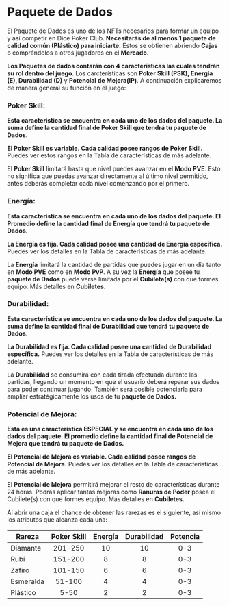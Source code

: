 # Paquete de Dados

El Paquete de Dados es uno de los NFTs necesarios para formar un equipo y así competir en Dice Poker Club. **Necesitarás de al menos 1 paquete de calidad común (Plástico) para iniciarte.** Estos se obtienen abriendo **Cajas** o comprándolos a otros jugadores en el **Mercado.**

**Los Paquetes de dados contarán con 4 características las cuales tendrán su rol dentro del juego**.
Los carcterísticas son **Poker Skill (PSK), Energía (E), Durabilidad (D)** y **Potencial de Mejora(IP)**. A continuación explicaremos de manera general su función en el juego:

### **Poker Skill:**

**Esta característica se encuentra en cada uno de los dados del paquete. La suma define la cantidad final de Poker Skill que tendrá tu paquete de Dados.** 

**El Poker Skill es variable**. **Cada calidad posee rangos de Poker Skill.** Puedes ver estos rangos en la Tabla de características de más adelante.

El **Poker Skill** limitará hasta que nivel puedes avanzar en el **Modo PVE**. Esto no significa que puedas avanzar directamente al último nivel permitido, antes deberás completar cada nivel comenzando por el primero.

### **Energía:**

**Esta característica se encuentra en cada uno de los dados del paquete. El Promedio define la cantidad final de Energía que tendrá tu paquete de Dados.** 

**La Energía es fija. Cada calidad posee una cantidad de Energía específica.** Puedes ver los detalles en la Tabla de características de más adelante.

La **Energía** limitará la cantidad de partidas que puedes jugar en un día tanto en **Modo PVE** como en **Modo PvP**. A su vez la **Energía** que posee tu **paquete de Dados** puede verse limitada por el **Cubilete(s)** con que formes equipo. Más detalles en **Cubiletes**.

### **Durabilidad:**

**Esta característica se encuentra en cada uno de los dados del paquete. La suma define la cantidad final de Durabilidad que tendrá tu paquete de Dados.** 

**La Durabilidad es fija. Cada calidad posee una cantidad de Durabilidad específica.** Puedes ver los detalles en la Tabla de características de más adelante.

La **Durabilidad** se consumirá con cada tirada efectuada durante las partidas, llegando un momento en que el usuario deberá reparar sus dados para poder continuar jugando. También será posible potenciarla para ampliar estratégicamente los usos de tu **paquete de Dados.**

### Potencial de Mejora:

**Esta es una característica ESPECIAL y se encuentra en cada uno de los dados del paquete. El promedio define la cantidad final de Potencial de Mejora que tendrá tu paquete de Dados.**

**El Potencial de Mejora es variable. Cada calidad posee rangos de Potencial de Mejora.** Puedes ver los detalles en la Tabla de características de más adelante.

El **Potencial de Mejora** permitirá mejorar el resto de características durante 24 horas. Podrás aplicar tantas mejoras como **Ranuras de Poder** posea el Cubilete(s) con que formes equipo. Más detalles en **Cubiletes.**

Al abrir una caja el chance de obtener las rarezas es el siguiente, así mismo los atributos que alcanza cada una:

| Rareza    | Poker Skill | Energía | Durabilidad | Potencia   |
| ---       | :-:         | :-:     | :-:         | :-:        |
| Diamante  | 201-250     | 10      | 10          | 0-3        |
| Rubí      | 151-200     | 8       | 8           | 0-3        |
| Zafiro    | 101-150     | 6       | 6           | 0-3        |
| Esmeralda | 51-100      | 4       | 4           | 0-3        |
| Plástico  | 5-50        | 2       | 2           | 0-3        |